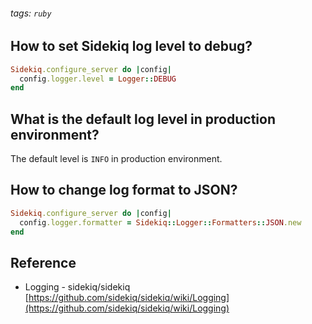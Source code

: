 ###### tags: `ruby`
## How to set Sidekiq log level to debug?

```ruby
Sidekiq.configure_server do |config|
  config.logger.level = Logger::DEBUG
end
```

## What is the default log level in production environment?

The default level is `INFO` in production environment.

## How to change log format to JSON?

```ruby
Sidekiq.configure_server do |config|
  config.logger.formatter = Sidekiq::Logger::Formatters::JSON.new
end
```

## Reference

- Logging - sidekiq/sidekiq [https://github.com/sidekiq/sidekiq/wiki/Logging](https://github.com/sidekiq/sidekiq/wiki/Logging)